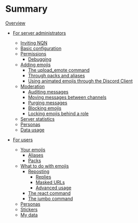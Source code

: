 # Summary

[Overview](./overview.md)


- [For server administrators]()
  - [Inviting NQN](guild/inviting.md)
  - [Basic configuration](guild/settings.md)
  - [Permissions]()
    - [Debugging]()
  - [Adding emojis]()
    - [The upload_emote command]()
    - [Through packs and aliases]()
    - [Using animated emojis through the Discord Client]()
  - [Moderation]()
    - [Auditing messages]()
    - [Moving messages between channels]()
    - [Purging messages]()
    - [Blocking emojis]()
    - [Locking emojis behind a role]()
  - [Server statistics]()
  - [Personas]()
  - [Data usage]()

- [For users]()
  - [Your emojis](users/your_emojis.md)
    - [Aliases]()
    - [Packs]()
  - [What to do with emojis]()
    - [Reposting]()
      - [Replies]()
      - [Masked URLs]()
      - [Advanced usage]()
    - [The react command]()
    - [The jumbo command]()
  - [Personas]()
  - [Stickers]()
  - [My data]()